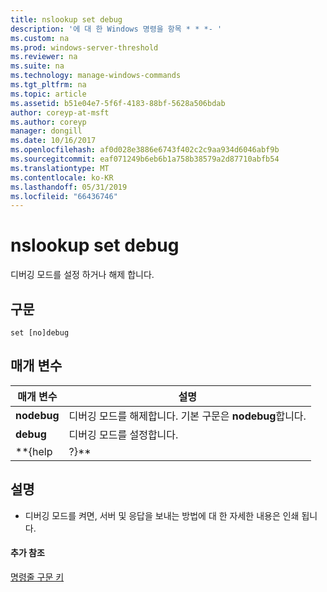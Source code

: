 ```yaml
---
title: nslookup set debug
description: '에 대 한 Windows 명령을 항목 * * *- '
ms.custom: na
ms.prod: windows-server-threshold
ms.reviewer: na
ms.suite: na
ms.technology: manage-windows-commands
ms.tgt_pltfrm: na
ms.topic: article
ms.assetid: b51e04e7-5f6f-4183-88bf-5628a506bdab
author: coreyp-at-msft
ms.author: coreyp
manager: dongill
ms.date: 10/16/2017
ms.openlocfilehash: af0d028e3886e6743f402c2c9aa934d6046abf9b
ms.sourcegitcommit: eaf071249b6eb6b1a758b38579a2d87710abfb54
ms.translationtype: MT
ms.contentlocale: ko-KR
ms.lasthandoff: 05/31/2019
ms.locfileid: "66436746"
---
```

# <a name="nslookup-set-debug"></a>nslookup set debug



디버깅 모드를 설정 하거나 해제 합니다.

## <a name="syntax"></a>구문

```
set [no]debug
```

## <a name="parameters"></a>매개 변수

|  매개 변수  |                         설명                          |
|-------------|--------------------------------------------------------------|
| **nodebug** | 디버깅 모드를 해제합니다. 기본 구문은 **nodebug**합니다. |
|  **debug**  |                   디버깅 모드를 설정합니다.                   |
|  \*\*{help  |                            ?}\*\*                            |

## <a name="remarks"></a>설명

-   디버깅 모드를 켜면, 서버 및 응답을 보내는 방법에 대 한 자세한 내용은 인쇄 됩니다.

#### <a name="additional-references"></a>추가 참조

[명령줄 구문 키](command-line-syntax-key.md)